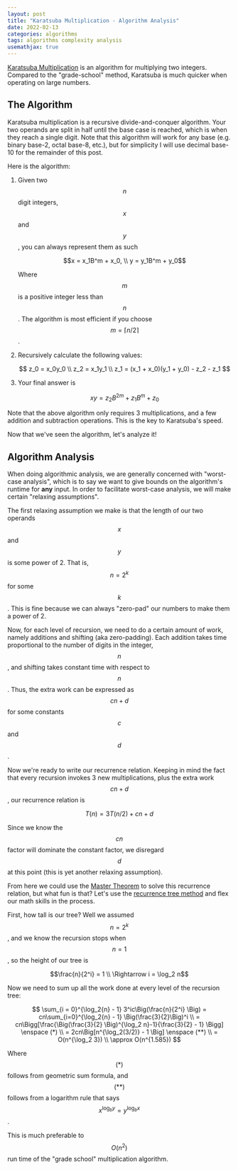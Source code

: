 ```yaml
---
layout: post
title: "Karatsuba Multiplication - Algorithm Analysis"
date: 2022-02-13
categories: algorithms
tags: algorithms complexity analysis
usemathjax: true
---
```


[Karatsuba Multiplication](https://en.wikipedia.org/wiki/Karatsuba_algorithm) is an algorithm for multiplying two integers. Compared to the "grade-school" method, Karatsuba is much quicker when operating on large numbers.

## The Algorithm
Karatsuba multiplication is a recursive divide-and-conquer algorithm. Your two operands are split in half until the base case is reached, which is when they reach a single digit. Note that this algorithm will work for any base (e.g. binary base-2, octal base-8, etc.), but for simplicity I will use decimal base-10 for the remainder of this post.

Here is the algorithm:

1. Given two $$n$$ digit integers, $$x$$ and $$y$$, you can always represent them as such
    
    $$x = x_1B^m + x_0, \\ y = y_1B^m + y_0$$

    Where $$m$$ is a positive integer less than $$n$$. The algorithm is most efficient if you choose $$m = \lceil n / 2 \rceil$$.

2. Recursively calculate the following values:
   
   $$ z_0 = x_0y_0 \\ z_2 = x_1y_1 \\ z_1 = (x_1 + x_0)(y_1 + y_0) - z_2 - z_1 $$

3. Your final answer is 
   
   $$ xy = z_2B^{2m} + z_1B^m + z_0$$

Note that the above algorithm only requires 3 multiplications, and a few addition and subtraction operations. This is the key to Karatsuba's speed.

Now that we've seen the algorithm, let's analyze it!

## Algorithm Analysis
When doing algorithmic analysis, we are generally concerned with "worst-case analysis", which is to say we want to give bounds on the algorithm's runtime for **any** input. In order to facilitate worst-case analysis, we will make certain "relaxing assumptions".

The first relaxing assumption we make is that the length of our two operands $$x$$ and $$y$$ is some power of 2. That is, $$n = 2^k$$ for some $$k$$. This is fine because we can always "zero-pad" our numbers to make them a power of 2.

Now, for each level of recursion, we need to do a certain amount of work, namely additions and shifting (aka zero-padding). Each addition takes time proportional to the number of digits in the integer, $$n$$, and shifting takes constant time with respect to $$n$$. Thus, the extra work can be expressed as $$cn + d$$ for some constants $$c$$ and $$d$$.

Now we're ready to write our recurrence relation. Keeping in mind the fact that every recursion invokes 3 new multiplications, plus the extra work $$cn + d$$, our recurrence relation is

$$ T(n) = 3T(n/2) + cn + d$$

Since we know the $$cn$$ factor will dominate the constant factor, we disregard $$d$$ at this point (this is yet another relaxing assumption).

From here we could use the [Master Theorem](https://en.wikipedia.org/wiki/Master_theorem_(analysis_of_algorithms)) to solve this recurrence relation, but what fun is that? Let's use the [recurrence tree method](https://www.geeksforgeeks.org/how-to-solve-time-complexity-recurrence-relations-using-recursion-tree-method/) and flex our math skills in the process.

First, how tall is our tree? Well we assumed $$n = 2^k$$, and we know the recursion stops when $$n = 1$$, so the height of our tree is 

$$\frac{n}{2^i} = 1 \\ \Rightarrow i = \log_2 n$$

Now we need to sum up all the work done at every level of the recursion tree:

$$
\sum_{i = 0}^{\log_2{n} - 1} 3^ic\Big(\frac{n}{2^i} \Big) = cn\sum_{i=0}^{\log_2{n} - 1} \Big(\frac{3}{2}\Big)^i \\
= cn\Bigg[\frac{\Big(\frac{3}{2} \Big)^{\log_2 n}-1}{\frac{3}{2} - 1} \Bigg] \enspace (*) \\
= 2cn\Big[n^{\log_2(3/2)} - 1 \Big] \enspace (**) \\
= O(n^{\log_2 3}) \\ \approx O(n^{1.585})
$$

Where $$(*)$$ follows from geometric sum formula, and $$(**)$$ follows from a logarithm rule that says $$x^{\log_b y} = y^{\log_b x}$$.

This is much preferable to $$O(n^2)$$ run time of the "grade school" multiplication algorithm.